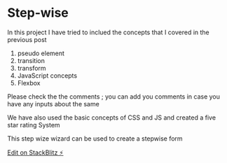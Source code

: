 # Step-wise

In this project I have tried to inclued the concepts that I covered in the previous post

1. pseudo element
2. transition
3. transform
4. JavaScript concepts
5. Flexbox

Please check the the comments ; you can add you comments in case you have any inputs about the same

We have also used the basic concepts of CSS and JS and created a five star rating System

This step wize wizard can be used to create a stepwise form

[Edit on StackBlitz ⚡️](https://stackblitz.com/edit/js-6trfzv)
